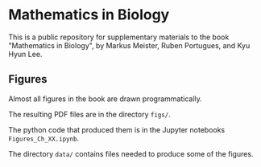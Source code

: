 # Mathematics in Biology

This is a public repository for supplementary materials to the book "Mathematics in Biology", by Markus Meister, Ruben Portugues, and Kyu Hyun Lee.

## Figures
Almost all figures in the book are drawn programmatically. 

The resulting PDF files are in the directory `figs/`.

The python code that produced them is in the Jupyter notebooks `Figures_Ch_XX.ipynb`. 

The directory `data/` contains files needed to produce some of the figures.


